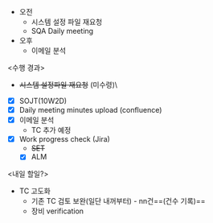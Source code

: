 - 오전
	- 시스템 설정 파일 재요청
	- SQA Daily meeting
- 오후
	- 이메일 분석

<수행 경과>
- ~~시스템 설정파일 재요청~~ (미수령)\
- [x] SOJT(10W2D)
- [x] Daily meeting minutes upload (confluence)
- [x] 이메일 분석
	- TC 추가 예정
- [x] Work progress check (Jira)
	- ~~SET~~
	- [x] ALM

<내일 할일?>
- TC 고도화
	- 기존 TC 검토 보완(일단 내꺼부터) - nn건==(건수 기록)==
	- 장비 verification